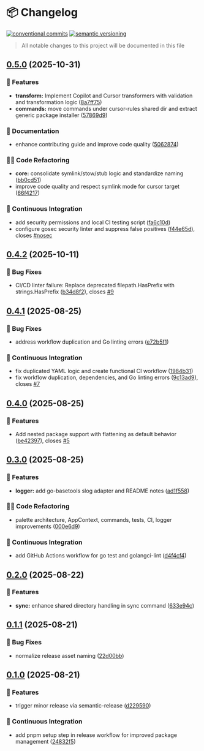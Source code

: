 # 📦 Changelog 
[![conventional commits](https://img.shields.io/badge/conventional%20commits-1.0.0-yellow.svg)](https://conventionalcommits.org)
[![semantic versioning](https://img.shields.io/badge/semantic%20versioning-2.0.0-green.svg)](https://semver.org)
> All notable changes to this project will be documented in this file

## [0.5.0](https://github.com/ZanzyTHEbar/cursor-rules/compare/v0.4.2...v0.5.0) (2025-10-31)

### 🍕 Features

* **transform:** Implement Copilot and Cursor transformers with validation and transformation logic ([8a7ff75](https://github.com/ZanzyTHEbar/cursor-rules/commit/8a7ff752b5e64b943a680fa56ef13044b612da87))
* **commands:** move commands under cursor-rules shared dir and extract generic package installer ([57869d9](https://github.com/ZanzyTHEbar/cursor-rules/commit/57869d9801da8c045f5f87c5de904af8a02257c3))

### 📝 Documentation

* enhance contributing guide and improve code quality ([5062874](https://github.com/ZanzyTHEbar/cursor-rules/commit/5062874591ec5b1bdd94b50e4fd9aff9c23e911e))

### 🧑‍💻 Code Refactoring

* **core:** consolidate symlink/stow/stub logic and standardize naming ([bb0cd51](https://github.com/ZanzyTHEbar/cursor-rules/commit/bb0cd51b9e1963f8411dbf87062fe94b23827581))
* improve code quality and respect symlink mode for cursor target ([66f4217](https://github.com/ZanzyTHEbar/cursor-rules/commit/66f4217a5a0a37a1605eea74bfdf1a7b46429e99))

### 🔁 Continuous Integration

* add security permissions and local CI testing script ([fa6c10d](https://github.com/ZanzyTHEbar/cursor-rules/commit/fa6c10dc488a4fe485cd5f6d5c0b826eecef0ce4))
* configure gosec security linter and suppress false positives ([f44e65d](https://github.com/ZanzyTHEbar/cursor-rules/commit/f44e65d1494965d9586314e0646c40d3cd561cb3)), closes [#nosec](https://github.com/ZanzyTHEbar/cursor-rules/issues/nosec)

## [0.4.2](https://github.com/ZanzyTHEbar/cursor-rules/compare/v0.4.1...v0.4.2) (2025-10-11)

### 🐛 Bug Fixes

* CI/CD linter failure: Replace deprecated filepath.HasPrefix with strings.HasPrefix ([b34d8f2](https://github.com/ZanzyTHEbar/cursor-rules/commit/b34d8f2f2ce9563523f4f7b15e2d3eba72840a60)), closes [#9](https://github.com/ZanzyTHEbar/cursor-rules/issues/9)

## [0.4.1](https://github.com/ZanzyTHEbar/cursor-rules/compare/v0.4.0...v0.4.1) (2025-08-25)

### 🐛 Bug Fixes

* address workflow duplication and Go linting errors ([e72b5f1](https://github.com/ZanzyTHEbar/cursor-rules/commit/e72b5f1395d6d326e22fe5fe691e78fccca8f1cc))

### 🔁 Continuous Integration

* fix duplicated YAML logic and create functional CI workflow ([1984b31](https://github.com/ZanzyTHEbar/cursor-rules/commit/1984b313beb91eb91cb1e65ec7ab07597d5ed0c1))
* fix workflow duplication, dependencies, and Go linting errors ([9c13ad9](https://github.com/ZanzyTHEbar/cursor-rules/commit/9c13ad987b1110115ddca5085a15f53c0171df7a)), closes [#7](https://github.com/ZanzyTHEbar/cursor-rules/issues/7)

## [0.4.0](https://github.com/ZanzyTHEbar/cursor-rules/compare/v0.3.0...v0.4.0) (2025-08-25)

### 🍕 Features

* Add nested package support with flattening as default behavior ([be42397](https://github.com/ZanzyTHEbar/cursor-rules/commit/be4239701b7c8fa14ae16628480bdf1b74cd763f)), closes [#5](https://github.com/ZanzyTHEbar/cursor-rules/issues/5)

## [0.3.0](https://github.com/ZanzyTHEbar/cursor-rules/compare/v0.2.0...v0.3.0) (2025-08-25)

### 🍕 Features

* **logger:** add go-basetools slog adapter and README notes ([ad1f558](https://github.com/ZanzyTHEbar/cursor-rules/commit/ad1f5588e1ab34a4380822904dc669f8e1b6bde2))

### 🧑‍💻 Code Refactoring

* palette architecture, AppContext, commands, tests, CI, logger improvements ([000e6d9](https://github.com/ZanzyTHEbar/cursor-rules/commit/000e6d9da57562284611353d6692f72460d51ff4))

### 🔁 Continuous Integration

* add GitHub Actions workflow for go test and golangci-lint ([d4f4cf4](https://github.com/ZanzyTHEbar/cursor-rules/commit/d4f4cf4de895e0e6fc7205b96a921c2963d7f279))

## [0.2.0](https://github.com/ZanzyTHEbar/cursor-rules/compare/v0.1.1...v0.2.0) (2025-08-22)

### 🍕 Features

* **sync:** enhance shared directory handling in sync command ([633e94c](https://github.com/ZanzyTHEbar/cursor-rules/commit/633e94c0882d7d8a30f09fd16420633134545d6b))

## [0.1.1](https://github.com/ZanzyTHEbar/cursor-rules/compare/v0.1.0...v0.1.1) (2025-08-21)

### 🐛 Bug Fixes

* normalize release asset naming ([22d00bb](https://github.com/ZanzyTHEbar/cursor-rules/commit/22d00bbcf41849f46ed9d9bf7e8991b3947eb4e8))

## [0.1.0](https://github.com/ZanzyTHEbar/cursor-rules/compare/v0.0.0...v0.1.0) (2025-08-21)

### 🍕 Features

* trigger minor release via semantic-release ([d229590](https://github.com/ZanzyTHEbar/cursor-rules/commit/d22959016b21c15edc88fea05129043c7cbc1aaf))

### 🔁 Continuous Integration

* add pnpm setup step in release workflow for improved package management ([24832f5](https://github.com/ZanzyTHEbar/cursor-rules/commit/24832f5bbd74117d6eb7697fbf2016002ad8a569))
